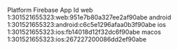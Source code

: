 Platform  Firebase App Id
web       1:301521655323:web:951e7b80a327ee2af90abe
android   1:301521655323:android:c6c5e1296afaa0b3f90abe
ios       1:301521655323:ios:fb14018d12f32dc6f90abe
macos     1:301521655323:ios:267227200086dd2ef90abe